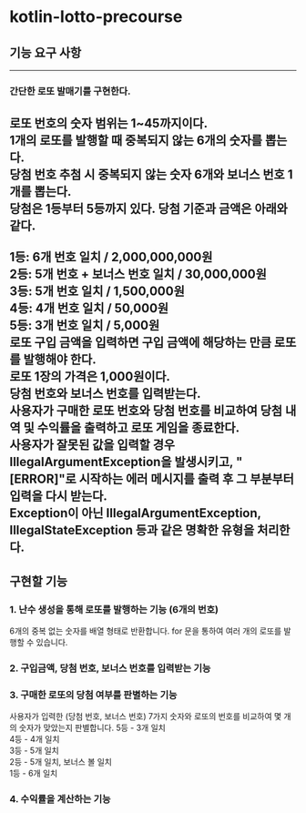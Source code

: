 # kotlin-lotto-precourse

## 기능 요구 사항  

---

### 간단한 로또 발매기를 구현한다.  

로또 번호의 숫자 범위는 1~45까지이다.  
1개의 로또를 발행할 때 중복되지 않는 6개의 숫자를 뽑는다.  
당첨 번호 추첨 시 중복되지 않는 숫자 6개와 보너스 번호 1개를 뽑는다.  
당첨은 1등부터 5등까지 있다. 당첨 기준과 금액은 아래와 같다.  
<br>
1등: 6개 번호 일치 / 2,000,000,000원  
2등: 5개 번호 + 보너스 번호 일치 / 30,000,000원  
3등: 5개 번호 일치 / 1,500,000원  
4등: 4개 번호 일치 / 50,000원  
5등: 3개 번호 일치 / 5,000원  
로또 구입 금액을 입력하면 구입 금액에 해당하는 만큼 로또를 발행해야 한다.  
로또 1장의 가격은 1,000원이다.  
당첨 번호와 보너스 번호를 입력받는다.  
사용자가 구매한 로또 번호와 당첨 번호를 비교하여 당첨 내역 및 수익률을 출력하고 로또 게임을 종료한다.  
사용자가 잘못된 값을 입력할 경우 IllegalArgumentException을 발생시키고, "[ERROR]"로 시작하는 에러 메시지를 출력 후 그 부분부터 입력을 다시 받는다.  
Exception이 아닌 IllegalArgumentException, IllegalStateException 등과 같은 명확한 유형을 처리한다.
---  
  
## 구현할 기능  
### 1. 난수 생성을 통해 로또를 발행하는 기능  (6개의 번호)
6개의 중복 없는 숫자를 배열 형태로 반환합니다.  for 문을 통하여 여러 개의 로또를 발행할 수 있습니다.

### 2. 구입금액, 당첨 번호, 보너스 번호를 입력받는 기능  

### 3. 구매한 로또의 당첨 여부를 판별하는 기능  
사용자가 입력한 (당첨 번호, 보너스 번호) 7가지 숫자와 로또의 번호를 비교하여 몇 개의 숫자가 맞았는지 판별합니다.
5등 - 3개 일치  
4등 - 4개 일치  
3등 - 5개 일치  
2등 - 5개 일치, 보너스 볼 일치  
1등 - 6개 일치  
### 4. 수익률을 계산하는 기능

